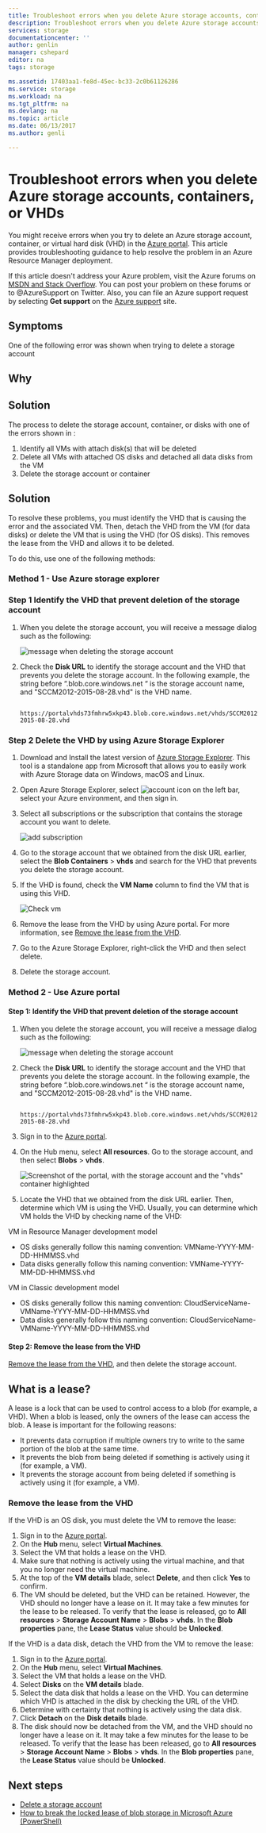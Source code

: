 ```yaml
---
title: Troubleshoot errors when you delete Azure storage accounts, containers, or VHDs | Microsoft Docs
description: Troubleshoot errors when you delete Azure storage accounts, containers, or VHDs
services: storage
documentationcenter: ''
author: genlin
manager: cshepard
editor: na
tags: storage

ms.assetid: 17403aa1-fe8d-45ec-bc33-2c0b61126286
ms.service: storage
ms.workload: na
ms.tgt_pltfrm: na
ms.devlang: na
ms.topic: article
ms.date: 06/13/2017
ms.author: genli

---
```

# Troubleshoot errors when you delete Azure storage accounts, containers, or VHDs

You might receive errors when you try to delete an Azure storage account, container, or virtual hard disk (VHD) in the [Azure portal](https://portal.azure.com). This article provides troubleshooting guidance to help resolve the problem in an Azure Resource Manager deployment.

If this article doesn't address your Azure problem, visit the Azure forums on [MSDN and Stack Overflow](https://azure.microsoft.com/support/forums/). You can post your problem on these forums or to @AzureSupport on Twitter. Also, you can file an Azure support request by selecting **Get support** on the [Azure support](https://azure.microsoft.com/support/options/) site.

## Symptoms
One of the following error was shown when trying to delete a storage account

## Why

## Solution
The process to delete the storage account, container, or disks with one of the errors shown in :
1.	Identify all VMs with attach disk(s) that will be deleted
2.	Delete all VMs with attached OS disks and detached all data disks from the VM
3.	Delete the storage account or container



## Solution 
To resolve these problems, you must identify the VHD that is causing the error and the associated VM. Then, detach the VHD from the VM (for data disks) or delete the VM that is using the VHD (for OS disks). This removes the lease from the VHD and allows it to be deleted. 

To do this, use one of the following methods:

### Method 1 - Use Azure storage explorer

### Step 1 Identify the VHD that prevent deletion of the storage account

1. When you delete the storage account, you will receive a message dialog such as the following: 

    ![message when deleting the storage account](././media/storage-resource-manager-cannot-delete-storage-account-container-vhd/delete-storage-error.png) 

2. Check the **Disk URL** to identify the storage account and the VHD that prevents you delete the storage account. In the following example, the string before “.blob.core.windows.net “ is the storage account name, and "SCCM2012-2015-08-28.vhd" is the VHD name.  

        https://portalvhds73fmhrw5xkp43.blob.core.windows.net/vhds/SCCM2012-2015-08-28.vhd

### Step 2 Delete the VHD by using Azure Storage Explorer

1. Download and Install the latest version of [Azure Storage Explorer](http://storageexplorer.com/). This tool is a standalone app from Microsoft that allows you to easily work with Azure Storage data on Windows, macOS and Linux.
2. Open Azure Storage Explorer, select ![account icon](./media/storage-resource-manager-cannot-delete-storage-account-container-vhd/account.png) on the left bar, select your Azure environment, and then sign in.

3. Select all subscriptions or the subscription that contains the storage account you want to delete.

    ![add subscription](./media/storage-resource-manager-cannot-delete-storage-account-container-vhd/addsub.png)

4. Go to the storage account that we obtained from the disk URL earlier, select the **Blob Containers** > **vhds** and search for the VHD that prevents you delete the storage account.
5. If the VHD is found,  check the **VM Name** column to find the VM that is using this VHD.

    ![Check vm](./media/storage-resource-manager-cannot-delete-storage-account-container-vhd/check-vm.png)

6. Remove the lease from the VHD by using Azure portal. For more information, see [Remove the lease from the VHD](#remove-the-lease-from-the-vhd). 

7. Go to the Azure Storage Explorer, right-click the VHD and then select delete.

8. Delete the storage account.

### Method 2 - Use Azure portal 

#### Step 1: Identify the VHD that prevent deletion of the storage account

1. When you delete the storage account, you will receive a message dialog such as the following: 

    ![message when deleting the storage account](././media/storage-resource-manager-cannot-delete-storage-account-container-vhd/delete-storage-error.png) 

2. Check the **Disk URL** to identify the storage account and the VHD that prevents you delete the storage account. In the following example, the string before “.blob.core.windows.net “ is the storage account name, and "SCCM2012-2015-08-28.vhd" is the VHD name.  

        https://portalvhds73fmhrw5xkp43.blob.core.windows.net/vhds/SCCM2012-2015-08-28.vhd

2. Sign in to the [Azure portal](https://portal.azure.com).
3. On the Hub menu, select **All resources**. Go to the storage account, and then select **Blobs** > **vhds**.

    ![Screenshot of the portal, with the storage account and the "vhds" container highlighted](./media/storage-resource-manager-cannot-delete-storage-account-container-vhd/opencontainer.png)

4. Locate the VHD that we obtained from the disk URL earlier. Then, determine which VM is using the VHD. Usually, you can determine which VM holds the VHD by checking name of the VHD:

VM in Resource Manager development  model

   * OS disks generally follow this naming convention: VMName-YYYY-MM-DD-HHMMSS.vhd
   * Data disks generally follow this naming convention: VMName-YYYY-MM-DD-HHMMSS.vhd

VM in Classic development model

   * OS disks generally follow this naming convention: CloudServiceName-VMName-YYYY-MM-DD-HHMMSS.vhd
   * Data disks generally follow this naming convention: CloudServiceName-VMName-YYYY-MM-DD-HHMMSS.vhd

#### Step 2: Remove the lease from the VHD

[Remove the lease from the VHD](#remove-the-lease-from-the-vhd), and then delete the storage account.

## What is a lease?
A lease is a lock that can be used to control access to a blob (for example, a VHD). When a blob is leased, only the owners of the lease can access the blob. A lease is important for the following reasons:

* It prevents data corruption if multiple owners try to write to the same portion of the blob at the same time.
* It prevents the blob from being deleted if something is actively using it (for example, a VM).
* It prevents the storage account from being deleted if something is actively using it (for example, a VM).

### Remove the lease from the VHD
If the VHD is an OS disk, you must delete the VM to remove the lease:

1. Sign in to the [Azure portal](https://portal.azure.com).
2. On the **Hub** menu, select **Virtual Machines**.
3. Select the VM that holds a lease on the VHD.
4. Make sure that nothing is actively using the virtual machine, and that you no longer need the virtual machine.
5. At the top of the **VM details** blade, select **Delete**, and then click **Yes** to confirm.
6. The VM should be deleted, but the VHD can be retained. However, the VHD should no longer have a lease on it. It may take a few minutes for the lease to be released. To verify that the lease is released, go to **All resources** > **Storage Account Name** > **Blobs** > **vhds**. In the **Blob properties** pane, the **Lease Status** value should be **Unlocked**.

If the VHD is a data disk, detach the VHD from the VM to remove the lease:

1. Sign in to the [Azure portal](https://portal.azure.com).
2. On the **Hub** menu, select **Virtual Machines**.
3. Select the VM that holds a lease on the VHD.
4. Select **Disks** on the **VM details** blade.
5. Select the data disk that holds a lease on the VHD. You can determine which VHD is attached in the disk by checking the URL of the VHD.
6. Determine with certainty that nothing is actively using the data disk.
7. Click **Detach** on the **Disk details** blade.
8. The disk should now be detached from the VM, and the VHD should no longer have a lease on it. It may take a few minutes for the lease to be released. To verify that the lease has been released, go to **All resources** > **Storage Account Name** > **Blobs** > **vhds**. In the **Blob properties** pane, the **Lease Status** value should be **Unlocked**.

## Next steps
* [Delete a storage account](storage-create-storage-account.md#delete-a-storage-account)
* [How to break the locked lease of blob storage in Microsoft Azure (PowerShell)](https://gallery.technet.microsoft.com/scriptcenter/How-to-break-the-locked-c2cd6492)
